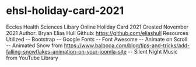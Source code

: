 # ehsl-holiday-card-2021

Eccles Health Sciences Libary Online Holiday Card 2021 
Created November 2021
Author: Bryan Elias Hull
Github: https://github.com/eliashull
Resources Utilized
-- Bootstrap 
-- Google Fonts
-- Font Awesome
-- Animate on Scroll
-- Animated Snow from https://www.balbooa.com/blog/tips-and-tricks/add-falling-snowflakes-animation-on-your-joomla-site
-- Silent Night Music from YouTube Library
